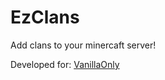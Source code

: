 # EzClans

Add clans to your minercaft server!

Developed for: [VanillaOnly](https://vk.com/vanilla.only)
